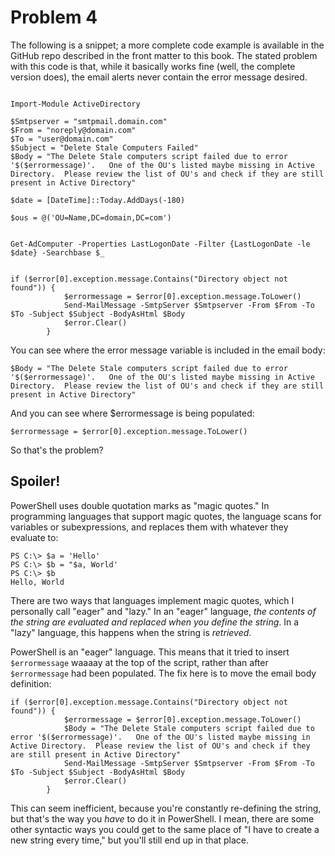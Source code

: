 # Problem 4
The following is a snippet; a more complete code example is available in the GitHub repo described in the front matter to this book. The stated problem with this code is that, while it basically works fine (well, the complete version does), the email alerts never contain the error message desired.

```
   
Import-Module ActiveDirectory 

$Smtpserver = "smtpmail.domain.com"
$From = "noreply@domain.com"
$To = "user@domain.com"
$Subject = "Delete Stale Computers Failed"
$Body = "The Delete Stale computers script failed due to error '$($errormessage)'.   One of the OU's listed maybe missing in Active Directory.  Please review the list of OU's and check if they are still present in Active Directory" 

$date = [DateTime]::Today.AddDays(-180)

$ous = @('OU=Name,DC=domain,DC=com')


Get-AdComputer -Properties LastLogonDate -Filter {LastLogonDate -le $date} -Searchbase $_ 

        
if ($error[0].exception.message.Contains("Directory object not found")) {
            $errormessage = $error[0].exception.message.ToLower()
            Send-MailMessage -SmtpServer $Smtpserver -From $From -To $To -Subject $Subject -BodyAsHtml $Body
            $error.Clear()                   
        }
```

You can see where the error message variable is included in the email body:

```
$Body = "The Delete Stale computers script failed due to error '$($errormessage)'.   One of the OU's listed maybe missing in Active Directory.  Please review the list of OU's and check if they are still present in Active Directory" 
```

And you can see where $errormessage is being populated:

```
$errormessage = $error[0].exception.message.ToLower()
```

So that's the problem?

## Spoiler!
PowerShell uses double quotation marks as "magic quotes." In programming languages that support magic quotes, the language scans for variables or subexpressions, and replaces them with whatever they evaluate to:

```
PS C:\> $a = 'Hello'
PS C:\> $b = "$a, World'
PS C:\> $b
Hello, World
```

There are two ways that languages implement magic quotes, which I personally call "eager" and "lazy." In an "eager" language, _the contents of the string are evaluated and replaced when you define the string_. In a "lazy" language, this happens when the string is _retrieved_. 

PowerShell is an "eager" language. This means that it tried to insert `$errormessage` waaaay at the top of the script, rather than after `$errormessage` had been populated. The fix here is to move the email body definition:

```
if ($error[0].exception.message.Contains("Directory object not found")) {
            $errormessage = $error[0].exception.message.ToLower()
            $Body = "The Delete Stale computers script failed due to error '$($errormessage)'.   One of the OU's listed maybe missing in Active Directory.  Please review the list of OU's and check if they are still present in Active Directory" 
            Send-MailMessage -SmtpServer $Smtpserver -From $From -To $To -Subject $Subject -BodyAsHtml $Body
            $error.Clear()                   
        }
```

This can seem inefficient, because you're constantly re-defining the string, but that's the way you _have_ to do it in PowerShell. I mean, there are some other syntactic ways you could get to the same place of "I have to create a new string every time," but you'll still end up in that place.


 
